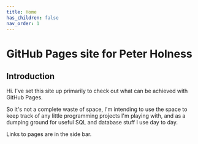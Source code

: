 ```yaml
---
title: Home
has_children: false
nav_order: 1
---
```


# GitHub Pages site for Peter Holness
## Introduction
Hi. I've set this site up primarily to check out what can be achieved with GitHub Pages. 

So it's not a complete waste of space, I'm intending to use the space to keep track of any little programming projects I'm playing with, and as a dumping ground for useful SQL and database stuff I use day to day.

Links to pages are in the side bar.

